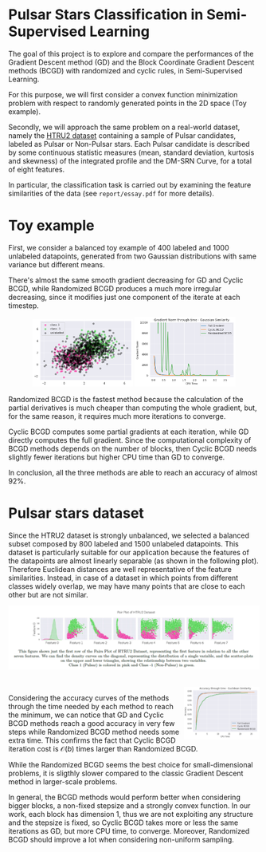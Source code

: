 # Pulsar Stars Classification in Semi-Supervised Learning

The goal of this project is to explore and compare the
performances of the Gradient Descent method (GD) and the
Block Coordinate Gradient Descent methods (BCGD) with randomized
and cyclic rules, in Semi-Supervised Learning.

For this purpose, we will first consider a convex function
minimization problem with respect to randomly
generated points in the 2D space (Toy example). 

Secondly, we will
approach the same problem on a real-world dataset, namely the [HTRU2 dataset](https://archive.ics.uci.edu/ml/datasets/HTRU2) containing a sample
of Pulsar candidates, labeled as Pulsar or Non-Pulsar
stars. Each Pulsar candidate is described by some
continuous statistic measures (mean, standard deviation,
kurtosis and skewness) of the integrated profile
and the DM-SRN Curve, for a total of eight features.

In particular, the classification task is carried out by
examining the feature similarities of the data (see `report/essay.pdf` for more details).

# Toy example

First, we consider a balanced toy example of 400 labeled
and 1000 unlabeled datapoints, generated from
two Gaussian distributions with same variance but different
means. 

There's almost the same smooth gradient
decreasing for GD and Cyclic BCGD, while Randomized BCGD produces a much more irregular
decreasing, since it modifies just one component of the iterate
at each timestep. 

<p align="center">
  <img src="https://github.com/silviapoletti/Semi-supervised-pulsar-stars-classification/blob/d2f7e0b5cd6b67a902707e35f7df85d4c32791b6/report/scatter_toy.png" width="40%"/>
  <img src="https://github.com/silviapoletti/Semi-supervised-pulsar-stars-classification/blob/d2f7e0b5cd6b67a902707e35f7df85d4c32791b6/report/gradplot_cropped.png" width="40%"/>
</p>

Randomized BCGD is the
fastest method because the calculation of the partial
derivatives is much cheaper than computing the whole
gradient, but, for the same reason, it requires much
more iterations to converge.

Cyclic BCGD computes some partial gradients
at each iteration, while GD directly computes the
full gradient. Since the computational complexity of BCGD methods depends on the number of
blocks, then Cyclic BCGD
needs slightly fewer iterations but higher CPU time
than GD to converge.

In conclusion, all the three methods are able to reach
an accuracy of almost 92%.

# Pulsar stars dataset

Since the HTRU2 dataset is strongly unbalanced, we
selected a balanced subset composed by 800 labeled
and 1500 unlabeled datapoints.
This dataset is particularly suitable for our application
because the features of the datapoints are almost
linearly separable (as shown in the following plot). Therefore
Euclidean distances are well representative of the feature
similarities. Instead, in case of a dataset in which
points from different classes widely overlap, we may
have many points that are close to each other but are
not similar.

<p align="center">
  <img src="https://github.com/silviapoletti/Semi-supervised-pulsar-stars-classification/blob/a3ae75bf8d1fa7a6011935561047fe94f184f465/report/pair_plot.png"/>
</p>

<br />

<img align="right" width="30%" src="https://github.com/silviapoletti/Semi-supervised-pulsar-stars-classification/blob/d2f7e0b5cd6b67a902707e35f7df85d4c32791b6/report/accuracy.png">

Considering the accuracy curves of the methods
through the time needed by each method to reach
the minimum, we can notice that GD
and Cyclic BCGD methods reach a good accuracy in
very few steps while Randomized BCGD method needs
some extra time. This confirms the fact
that Cyclic BCGD iteration cost is $\mathcal{O}(b)$ times
larger than Randomized BCGD.

While the Randomized BCGD seems the best choice
for small-dimensional problems, it is sligthly slower
compared to the classic Gradient Descent method in
larger-scale problems.

In general, the BCGD methods would perform better
when considering bigger blocks, a non-fixed stepsize
and a strongly convex function. In our work, each
block has dimension $1$, thus we are not exploiting any
structure and the stepsize is fixed, so Cyclic BCGD
takes more or less the same iterations as GD, but more
CPU time, to converge. Moreover, Randomized BCGD
should improve a lot when considering non-uniform
sampling.

